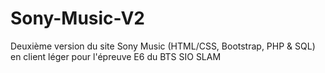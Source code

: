 # Sony-Music-V2
Deuxième version du site Sony Music (HTML/CSS, Bootstrap, PHP &amp; SQL) en client léger pour l'épreuve E6 du BTS SIO SLAM 
